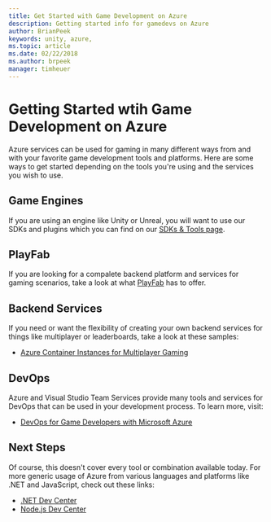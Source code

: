 ```yaml
---
title: Get Started with Game Development on Azure
description: Getting started info for gamedevs on Azure
author: BrianPeek
keywords: unity, azure,
ms.topic: article
ms.date: 02/22/2018
ms.author: brpeek
manager: timheuer
---
```

# Getting Started wtih Game Development on Azure

Azure services can be used for gaming in many different ways from and with your favorite game development tools and platforms.  Here are some ways to get started depending on the tools you're using and the services you wish to use.

## Game Engines

If you are using an engine like Unity or Unreal, you will want to use our SDKs and plugins which you can find on our [SDKs & Tools page](sdks-tools-gamedev).

## PlayFab

If you are looking for a compalete backend platform and services for gaming scenarios, take a look at what [PlayFab](https://playfab.com) has to offer.

## Backend Services

If you need or want the flexibility of creating your own backend services for things like multiplayer or leaderboards, take a look at these samples:

* [Azure Container Instances for Multiplayer Gaming](https://www.youtube.com/watch?v=32xlmsaCNak)

## DevOps

Azure and Visual Studio Team Services provide many tools and services for DevOps that can be used in your development process.  To learn more, visit:

* [DevOps for Game Developers with Microsoft Azure](https://www.gdcvault.com/browse/gdc-18/play/1024824)

## Next Steps

Of course, this doesn't cover every tool or combination available today.  For more generic usage of Azure from various languages and platforms like .NET and JavaScript, check out these links:

* [.NET Dev Center](https://aka.ms/netdevcenter)
* [Node.js Dev Center](https://aka.ms/nodedevcenter)
